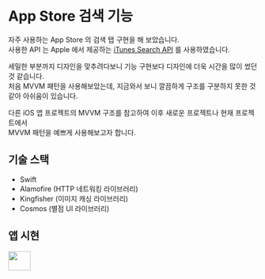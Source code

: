 # App Store 검색 기능

자주 사용하는 App Store 의 검색 탭 구현을 해 보았습니다.  
사용한 API 는 Apple 에서 제공하는 [iTunes Search API](https://developer.apple.com/library/archive/documentation/AudioVideo/Conceptual/iTuneSearchAPI/Searching.html#//apple_ref/doc/uid/TP40017632-CH5-SW1) 를 사용하였습니다.

세밀한 부분까지 디자인을 맞추려다보니 기능 구현보다 디자인에 더욱 시간을 많이 썼던 것 같습니다.  
처음 MVVM 패턴을 사용해보았는데, 지금와서 보니 깔끔하게 구조를 구분하지 못한 것 같아 아쉬움이 있습니다.

다른 iOS 앱 프로젝트의 MVVM 구조를 참고하여 이후 새로운 프로젝트나 현재 프로젝트에서  
MVVM 패턴을 예쁘게 사용해보고자 합니다.

## 기술 스택

- Swift
- Alamofire (HTTP 네트워킹 라이브러리)
- Kingfisher (이미지 캐싱 라이브러리)
- Cosmos (별점 UI 라이브러리)

## 앱 시현
<img src="https://github.com/Oreonhard/AppStoreSearch/blob/main/README/app.gif?raw=true" width="30%" height="10%"></img>

